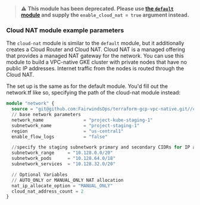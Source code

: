 > :warning: **This module has been deprecated. Please use [the `default` module](../default/README.md) and supply the `enable_cloud_nat = true` argument instead.**

### Cloud NAT module example parameters
The `cloud-nat` module is similar to the `default` module, but it additionally creates a Cloud Router and Cloud NAT. Cloud NAT is a managed offering that provides a managed NAT gateway for the network. You can use this module to build a VPC-native GKE cluster with private nodes that have no public IP addresses. Internet traffic from the nodes is routed through the Cloud NAT.

The set up is the same as for the default module. You'd fill out the network.tf like so, specifying the path of the cloud-nat module instead:

```terraform
module "network" {
  source = "git@github.com:FairwindsOps/terraform-gcp-vpc-native.git//cloud-nat?ref=cloud-nat-v1.1.0"
  // base network parameters
  network_name               = "project-kube-staging-1"
  subnetwork_name            = "project-staging-1"
  region                     = "us-central1"
  enable_flow_logs           = "false"

  //specify the staging subnetwork primary and secondary CIDRs for IP aliasing
  subnetwork_range     = "10.128.0.0/20"
  subnetwork_pods      = "10.128.64.0/18"
  subnetwork_services  = "10.128.32.0/20"

  // Optional Variables 
  // AUTO_ONLY or MANUAL_ONLY NAT allocation
  nat_ip_allocate_option = "MANUAL_ONLY"
  cloud_nat_address_count = 2
}
```
